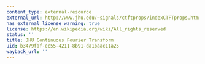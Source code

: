 ```yaml
---
content_type: external-resource
external_url: http://www.jhu.edu/~signals/ctftprops/indexCTFTprops.htm
has_external_license_warning: true
license: https://en.wikipedia.org/wiki/All_rights_reserved
status: ''
title: JHU Continuous Fourier Transform
uid: b3479faf-ec55-4211-8b91-da1baac11a25
wayback_url: ''
---
```

